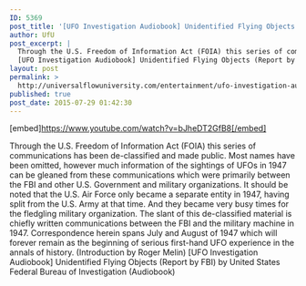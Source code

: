 ```yaml
---
ID: 5369
post_title: '[UFO Investigation Audiobook] Unidentified Flying Objects'
author: UfU
post_excerpt: |
  Through the U.S. Freedom of Information Act (FOIA) this series of communications has been de-classified and made public. Most names have been omitted, however much information of the sightings of UFOs in 1947 can be gleaned from these communications which were primarily between the FBI and other U.S. Government and military organizations. It should be noted that the U.S. Air Force only became a separate entity in 1947, having split from the U.S. Army at that time. And they became very busy times for the fledgling military organization. The slant of this de-classified material is chiefly written communications between the FBI and the military machine in 1947. Correspondence herein spans July and August of 1947 which will forever remain as the beginning of serious first-hand UFO experience in the annals of history. (Introduction by Roger Melin)
  [UFO Investigation Audiobook] Unidentified Flying Objects (Report by FBI) by United States Federal Bureau of Investigation (Audiobook)
layout: post
permalink: >
  http://universalflowuniversity.com/entertainment/ufo-investigation-audiobook-unidentified-flying-objects/
published: true
post_date: 2015-07-29 01:42:30
---
```

[embed]https://www.youtube.com/watch?v=bJheDT2GfB8[/embed]<br>
<p>Through the U.S. Freedom of Information Act (FOIA) this series of communications has been de-classified and made public. Most names have been omitted, however much information of the sightings of UFOs in 1947 can be gleaned from these communications which were primarily between the FBI and other U.S. Government and military organizations. It should be noted that the U.S. Air Force only became a separate entity in 1947, having split from the U.S. Army at that time. And they became very busy times for the fledgling military organization. The slant of this de-classified material is chiefly written communications between the FBI and the military machine in 1947. Correspondence herein spans July and August of 1947 which will forever remain as the beginning of serious first-hand UFO experience in the annals of history. (Introduction by Roger Melin)
[UFO Investigation Audiobook] Unidentified Flying Objects (Report by FBI) by United States Federal Bureau of Investigation (Audiobook)</p>